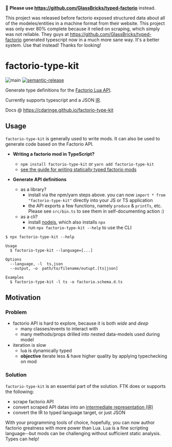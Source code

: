 🚨 **Please use https://github.com/GlassBricks/typed-factorio** instead.

This project was released before factorio exposed structured data about all of the modeles/entities in a machine format from their website. This project was only ever 80% complete because it relied on scraping, which simply was not reliable. They guys at https://github.com/GlassBricks/typed-factorio generated typescript now in a much more sane way. It's a better system. Use that instead! Thanks for looking!

# factorio-type-kit



![main](https://github.com/cdaringe/factorio-type-kit/workflows/main/badge.svg)
[![semantic-release](https://img.shields.io/badge/%20%20%F0%9F%93%A6%F0%9F%9A%80-semantic--release-e10079.svg)](https://github.com/semantic-release/semantic-release)

Generate type definitions for the [Factorio Lua API](https://lua-api.factorio.com/latest/).

Currently supports typescript and a JSON [IR](<https://en.wikipedia.org/wiki/Intermediate_representation#:~:text=An%20intermediate%20representation%20(IR)%20is,such%20as%20optimization%20and%20translation.>).

Docs @ https://cdaringe.github.io/factorio-type-kit

## Usage

`factorio-type-kit` is generally used to write mods. It can also be used to generate code based on the Factorio API.

- **Writing a factorio mod in TypeScript?**

  - `npm install factorio-type-kit` or `yarn add factorio-type-kit`
  - [see the guide for writing statically typed factorio mods](https://cdaringe.github.io/factorio-type-kit/posts/get-started)

- **Generate API definitions**
  - as a library?
    - install via the npm/yarn steps above. you can now `import * from "factorio-type-kit"` directly into your JS or TS application
    - the API exports a few functions, namely `produce` & `printTs`, etc. Please see `src/bin.ts` to see them in self-documenting action :)
  - as a cli?
    - install [nodejs](https://nodejs.org/), which also installs `npx`
    - run `npx factorio-type-kit --help` to use the CLI

```
$ npx factorio-type-kit --help

Usage
  $ factorio-type-kit --language=[...]

Options
  --language, -l  ts,json
  --output, -o  path/to/filename/outupt.[ts|json]

Examples
  $ factorio-type-kit -l ts -o factorio.schema.d.ts
```

## Motivation

### Problem

- factorio API is hard to explore, because it is both _wide_ and _deep_
  - many classes/events to interact with
  - many methods/props drilled into nested data-models used during model
- iteration is slow
  - lua is dynamically typed
  - **objective** iterate less & have higher quality by applying typechecking on mod

### Solution

`factorio-type-kit` is an essential part of the solution. FTK does or supports the following:

- scrape factorio API
- convert scraped API datas into an [intermediate representation (IR)](<https://en.wikipedia.org/wiki/Intermediate_representation#:~:text=An%20intermediate%20representation%20(IR)%20is,such%20as%20optimization%20and%20translation.>)
- convert the IR to typed language target, or just JSON

With your programming tools of choice, hopefully, you can now author factorio greatness with more power than Lua. Lua is a fine scripting language--but mods can be challenging without sufficient static analysis. Types can help!
